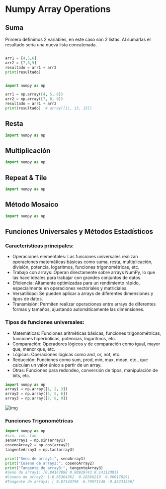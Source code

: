 # Numpy Array Operations 
## Suma
Primero definimos 2 variables, en este caso son 2 listas. Al sumarlas el resultado sería una nueva lista concatenada.
```python

arr1 = [4,5,6]
arr2 = [7,8,9]
resultado = arr1 + arr2
print(resultado)
```

```python

import numpy as np

arr1 = np.array([4, 5, 6])
arr2 = np.array([7, 8, 9])
resultado = arr1 + arr2
print(resultado)  # array([11, 13, 15])
```

## Resta

```python
import numpy as np
```

## Multiplicación 
```python
import numpy as np
```
## Repeat & Tile
```python
import numpy as np
```

## Método Mosaico
```python
import numpy as np
```
## Funciones Universales y Métodos Estadísticos 
### Características principales:
- Operaciones elementales: Las funciones universales realizan operaciones matemáticas básicas como suma, resta, multiplicación, división, potencia, logaritmos, funciones trigonométricas, etc.
- Trabajo con arrays: Operan directamente sobre arrays NumPy, lo que las hace ideales para trabajar con grandes conjuntos de datos.
- Eficiencia: Altamente optimizadas para un rendimiento rápido, especialmente en operaciones vectoriales y matriciales.
- Versatilidad: Se pueden aplicar a arrays de diferentes dimensiones y tipos de datos.
- Transmisión: Permiten realizar operaciones entre arrays de diferentes formas y tamaños, ajustando automáticamente las dimensiones.

### Tipos de funciones universales:
- Matemáticas: Funciones aritméticas básicas, funciones trigonométricas, funciones hiperbólicas, potencias, logaritmos, etc.
- Comparación: Operadores lógicos y de comparación como igual, mayor que, menor que, etc.
- Lógicas: Operaciones lógicas como and, or, not, etc.
- Reducción: Funciones como sum, prod, min, max, mean, etc., que calculan un valor único a partir de un array.
- Otras: Funciones para redondeo, conversión de tipos, manipulación de bits, etc.
 
```python
import numpy as np
array1 = np.array([1, 2, 3])
array2 = np.array([4, 5, 6])
array3 = np.array([7, 8, 9])

```
![img](https://github.com/Carolinava21/sic_ai_2024/blob/Array-Operations/002_preprocesamiento/3.1.3_NumPy_Array_Operations/img/Funciones-Universales.png)

### Funciones Trigonométricas
```python
import numpy as np
#sin, cos, tan
senoArray1 = np.sin(array1)
cosenoArray2 = np.cos(array2)
tangenteArray3 = np.tan(array3)

print("Seno de array1:", senoArray1)
print("Coseno de array2:", cosenoArray2)
print("Tangente de array3:", tangenteArray3)
#Seno de array1: [0.84147098 0.90929743 0.14112001]
#Coseno de array2: [-0.65364362  0.28366219  0.96017029]
#Tangente de array3: [ 0.87144798 -6.79971146 -0.45231566]
```